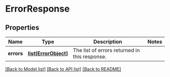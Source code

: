 # ErrorResponse

## Properties
Name | Type | Description | Notes
------------ | ------------- | ------------- | -------------
**errors** | [**list[ErrorObject]**](ErrorObject.md) | The list of errors returned in this response.  | 

[[Back to Model list]](../README.md#documentation-for-models) [[Back to API list]](../README.md#documentation-for-api-endpoints) [[Back to README]](../README.md)

